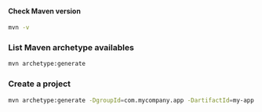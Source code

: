 #### Check Maven version

```sh
mvn -v
```
### List Maven archetype availables

```sh
mvn archetype:generate
```

### Create a project

```sh
mvn archetype:generate -DgroupId=com.mycompany.app -DartifactId=my-app -DarchetypeArtifactId=maven-archetype-webapp -DarchetypeVersion=1.4 -DinteractiveMode=false
```
